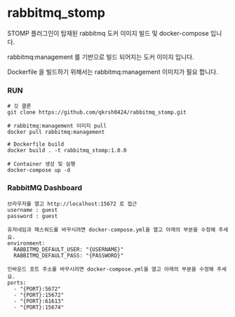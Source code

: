 # rabbitmq_stomp

STOMP 플러그인이 탑재된 rabbitmq 도커 이미지 빌드 및 docker-compose 입니다.

rabbitmq:management 를 기반으로 빌드 되어지는 도커 이미지 입니다.

Dockerfile 을 빌드하기 위해서는 rabbitmq:management 이미지가 필요 합니다.

### RUN
```
# 깃 클론
git clone https://github.com/qkrsh0424/rabbitmq_stomp.git

# rabbitmq:management 이미지 pull
docker pull rabbitmq:management

# Dockerfile build
docker build . -t rabbitmq_stomp:1.0.0

# Container 생성 및 실행
docker-compose up -d
````

### RabbitMQ Dashboard
```
브라우저를 열고 http://localhost:15672 로 접근
username : guest
password : guest

유저네임과 패스워드를 바꾸시려면 docker-compose.yml을 열고 아래의 부분을 수정해 주세요.
environment:
  RABBITMQ_DEFAULT_USER: "{USERNAME}"
  RABBITMQ_DEFAULT_PASS: "{PASSWORD}"
  
인바운드 포트 주소를 바꾸시려면 docker-compose.yml을 열고 아래의 부분을 수정해 주세요.
ports:
  - "{PORT}:5672"
  - "{PORT}:15672"
  - "{PORT}:61613"
  - "{PORT}:15674"
```
